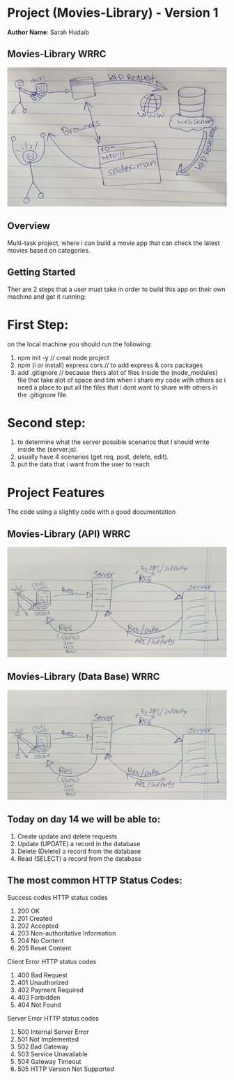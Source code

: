 
# Project (Movies-Library) - Version 1

**Author Name**: Sarah Hudaib

## Movies-Library WRRC
<img src="assets/wrrc.jpg" alt="Movies-Library WRRC">

## Overview
Multi-task project, where i can build a movie app that can check the latest movies based on categories.

## Getting Started
<p> Ther are 2 steps that a user must take in order to build this app on their own machine and get it running:</p>

# First Step: 
on the local machine you should run the following:

1. npm init -y   // creat node project
2. npm (i or install) express cors  // to add express & cors packages
3. add .gitignore // because thers alot of files inside the (node_modules) file that take alot of space and tim when i share my code with others so i need a place to put all the files that i dont want to share with others in the .gitignore file. 

# Second step:

1. to determine what the server possible scenarios that I should write inside the (server.js).
2. usually have 4 scenarios (get req, post, delete, edit).
3. put the data that i want from the user to reach

<!-- What are the steps that a user must take in order to build this app on their own machine and get it running? -->

# Project Features
<!-- What are the features included in you app -->
The code using a slightly code with a good documentation


## Movies-Library (API) WRRC
<img src="assets/api.jpg" alt="Movies-Library WRRC">

## Movies-Library (Data Base) WRRC
<img src="assets/database.jpg" alt="Movies-Library DB">


## Today on day 14 we will be able to:

1. Create update and delete requests
2. Update (UPDATE) a record in the database
3. Delete (Delete) a record from the database
4. Read (SELECT) a record from the database


## The most common HTTP Status Codes:

Success codes HTTP status codes

1. 200 OK
2. 201 Created
3. 202 Accepted
4. 203 Non-authoritative Information
5. 204 No Content
6. 205 Reset Content

Client Error HTTP status codes

1. 400 Bad Request
2. 401 Unauthorized
3. 402 Payment Required
4. 403 Forbidden
5. 404 Not Found

Server Error HTTP status codes

1. 500 Internal Server Error
2. 501 Not Implemented
3. 502 Bad Gateway
4. 503 Service Unavailable
5. 504 Gateway Timeout
6.  505 HTTP Version Not Supported